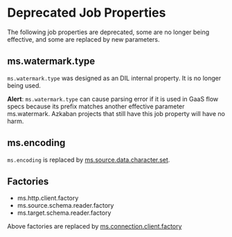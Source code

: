 # Deprecated Job Properties

The following job properties are deprecated, some are no longer being effective, 
and some are replaced by new parameters. 

## ms.watermark.type

`ms.watermark.type` was designed as an DIL internal property. It is no longer being used. 

**Alert**: `ms.watermark.type` can cause parsing error if it is used in GaaS flow specs because
its prefix matches another effective parameter ms.watermark. Azkaban projects that still 
have this job property will have no harm. 

## ms.encoding

`ms.encoding` is replaced by [ms.source.data.character.set](ms.source.data.character.set.md).

## Factories

- ms.http.client.factory
- ms.source.schema.reader.factory
- ms.target.schema.reader.factory

Above factories are replaced by [ms.connection.client.factory](ms.connection.client.factory.md)

